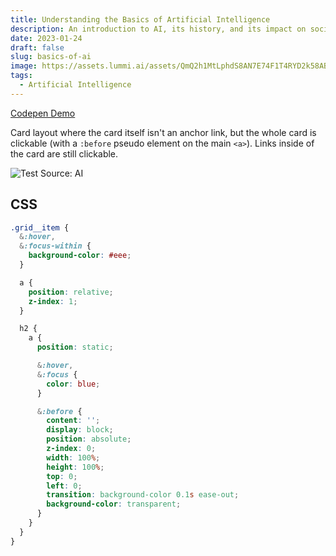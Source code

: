 ```yaml
---
title: Understanding the Basics of Artificial Intelligence
description: An introduction to AI, its history, and its impact on society
date: 2023-01-24
draft: false
slug: basics-of-ai
image: https://assets.lummi.ai/assets/QmQ2h1MtLphdS8AN7E74F1T4RYD2k58ABdNcNp4r6D74Wg?auto=format&w=1500
tags:
  - Artificial Intelligence
---
```


[Codepen Demo](https://codepen.io/bchiang7/pen/xxRBvgd?editors=1100)

Card layout where the card itself isn't an anchor link, but the whole card is clickable (with a `:before` pseudo element on the main `<a>`). Links inside of the card are still clickable.

![Test Source: <a href="https://i.ibb.co.com/nRh0rbR/Qm-Vhxd9y-Mk-NVV2-G9d9n-Na-Jaq5u7tii8-W9-Fwu-YPeizkszb-U-auto-format-w-1500.png">AI</a>](https://i.ibb.co.com/nRh0rbR/Qm-Vhxd9y-Mk-NVV2-G9d9n-Na-Jaq5u7tii8-W9-Fwu-YPeizkszb-U-auto-format-w-1500.png)

## CSS

```css
.grid__item {
  &:hover,
  &:focus-within {
    background-color: #eee;
  }

  a {
    position: relative;
    z-index: 1;
  }

  h2 {
    a {
      position: static;

      &:hover,
      &:focus {
        color: blue;
      }

      &:before {
        content: '';
        display: block;
        position: absolute;
        z-index: 0;
        width: 100%;
        height: 100%;
        top: 0;
        left: 0;
        transition: background-color 0.1s ease-out;
        background-color: transparent;
      }
    }
  }
}
```
